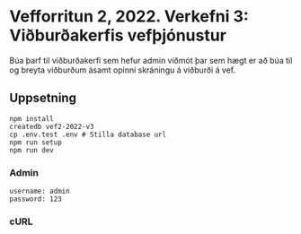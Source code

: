 # Vefforritun 2, 2022. Verkefni 3: Viðburðakerfis vefþjónustur

Búa þarf til viðburðakerfi sem hefur admin viðmót þar sem hægt er að búa til og breyta viðburðum ásamt opinni skráningu á viðburði á vef.

## Uppsetning
```
npm install
createdb vef2-2022-v3
cp .env.test .env # Stilla database url
npm run setup
npm run dev
```


### Admin
```
username: admin
password: 123
```

### cURL

